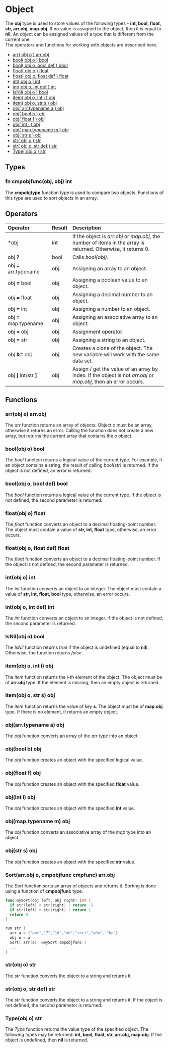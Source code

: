 # Object

The **obj** type is used to store values of the following types - **int, bool, float, str, arr.obj, map.obj**. If no value is assigned to the object, then it is equal to **nil**. An object can be assigned values of a type that is different from the current one.  
The operators and functions for working with objects are described here.

* [arr\( obj o \) arr.obj](obj.md#arr-obj-o-arr-obj)
* [bool\( obj o \) bool](obj.md#bool-obj-o-bool)
* [bool\( obj o, bool def \) bool](obj.md#bool-obj-o-bool-def-bool)
* [float\( obj o \) float](obj.md#float-obj-o-float)
* [float\( obj o, float def \) float](obj.md#float-obj-o-float-def-float)
* [int\( obj o \) int](obj.md#int-obj-o-int)
* [int\( obj o, int def \) int](obj.md#int-obj-o-int-def-int)
* [IsNil\( obj o \) bool](obj.md#isnil-obj-o-bool)
* [item\( obj o, int i \) obj](obj.md#item-obj-o-int-i-obj)
* [item\( obj o, str s \) obj](obj.md#item-obj-o-str-s-obj)
* [obj\( arr.typename a \) obj](obj.md#obj-arr-typename-a-obj)
* [obj\( bool b \) obj](obj.md#obj-bool-b-obj)
* [obj\( float f \) obj](obj.md#obj-float-f-obj)
* [obj\( int i \) obj](obj.md#obj-int-i-obj)
* [obj\( map.typename m \) obj](obj.md#obj-map-typename-m-obj)
* [obj\( str s \) obj](obj.md#obj-str-s-obj)
* [str\( obj o \) str](obj.md#str-obj-o-str)
* [str\( obj o, str def \) str](obj.md#str-obj-o-str-def-str)
* [Type\( obj o \) str](obj.md#type-obj-o-str)

## Types

### fn cmpobjfunc(obj, obj) int

The **cmpobjtype** function type is used to compare two objects. Functions of this type are used to sort objects in an array.

## Operators

| Operator | Result | Description |
| :--- | :--- | :--- |
| *obj | int | If the object is _arr.obj_ or _map.obj_, the number of items in the array is returned. Otherwise, it returns 0. |
| obj **?** | bool | Calls *bool(obj)*. |
| obj **=** arr.typename | obj | Assigning an array to an object. |
| obj **=** bool | obj | Assigning a boolean value to an object. |
| obj **=** float | obj | Assigning a decimal number to an object. |
| obj **=** int | obj | Assigning a number to an object. |
| obj **=** map.typename | obj | Assigning an associative array to an object. |
| obj **=** obj | obj | Assignment operator. |
| obj **=** str | obj | Assigning a string to an object. |
| obj **&=** obj | obj | Creates a clone of the object. The new variable will work with the same data set. |
| obj **\[** int/str **\]** | obj | Assign / get the value of an array by index. If the object is not _arr.obj_ or _map.obj_, then an error occurs. |

## Functions

### arr\(obj o\) arr.obj

The _arr_ function returns an array of objects. Object _o_ must be an array, otherwise it returns an error. Calling the function does not create a new array, but returns the current array that contains the _o_ object.

### bool\(obj o\) bool

The _bool_ function returns a logical value of the current type. For example, if an object contains a string, the result of calling _bool(str)_ is returned. If the object is not defined, an error is returned.

### bool\(obj o, bool def\) bool

The _bool_ function returns a logical value of the current type. If the object is not defined, the second parameter is returned.

### float\(obj o\) float

The _float_ function converts an object to a decimal floating-point number. The object must contain a value of **str, int, float** type, otherwise, an error occurs.

### float\(obj o, float def\) float

The _float_ function converts an object to a decimal floating-point number. If the object is not defined, the second parameter is returned. 

### int\(obj o\) int

The _int_ function converts an object to an integer. The object must contain a value of **str, int, float, bool** type, otherwise, an error occurs.

### int\(obj o, int def\) int

The _int_ function converts an object to an integer. If the object is not defined, the second parameter is returned. 

### IsNil\(obj o\) bool

The _IsNil_ function returns _true_ if the object is undefined (equal to **nil**). Otherwise, the function returns _false_.

### item\(obj o, int i\) obj

The _item_ function returns the i-th element of the object. The object must be of **arr.obj** type. If the element is missing, then an empty object is returned.

### item\(obj o, str s\) obj

The _item_ function returns the value of key **s**. The object must be of **map.obj** type. If there is no element, it returns an empty object.

### obj\(arr.typename a\) obj

The _obj_ function converts an array of the _arr_ type into an object.

### obj\(bool b\) obj

The _obj_ function creates an object with the specified logical value.

### obj\(float f\) obj

The _obj_ function creates an object with the specified **float** value.

### obj\(int i\) obj

The _obj_ function creates an object with the specified **int** value.

### obj\(map.typename m\) obj

The _obj_ function converts an associative array of the _map_ type into an object.

### obj\(str s\) obj

The _obj_ function creates an object with the specified **str** value.

### Sort\(arr.obj o, cmpobjfunc cmpfunc\) arr.obj

The _Sort_ function sorts an array of objects and returns it. Sorting is done using a function of **cmpobjfunc** type.

``` go
func mySort(obj left, obj right) int {
  if str(left) < str(right) : return -1
  if str(left) > str(right) : return 1
  return 0
}

run str {
  arr a = {"qwr","7","10","ab","тест","абв", "ka"}
  obj o = a
  Sort( arr(o), &mySort.cmpobjfunc )
  ...
}
```

### str\(obj o\) str

The _str_ function converts the object to a string and returns it.

### str\(obj o, str def\) str

The _str_ function converts the object to a string and returns it. If the object is not defined, the second parameter is returned.

### Type\(obj o\) str

The _Type_ function returns the value type of the specified object. The following types may be returned: **int, bool, float, str, arr.obj, map.obj**. If the object is undefined, then **nil** is returned.